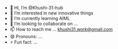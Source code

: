 - 👋 Hi, I’m @Khushi-31-hub
- 👀 I’m interested in new innovative things
- 🌱 I’m currently learning AIML
- 💞️ I’m looking to collaborate on ...
- 📫 How to reach me ... khushi31.work@gmail.com
- 😄 Pronouns: ...
- ⚡ Fun fact: ...

<!---
Khushi-31-hub/Khushi-31-hub is a ✨ special ✨ repository because its `README.md` (this file) appears on your GitHub profile.
You can click the Preview link to take a look at your changes.
--->
